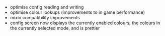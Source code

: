 - optimise config reading and writing
- optimise colour lookups (improvements to in game performance)
- mixin compatibility improvements
- config screen now displays the currently enabled colours, the colours in the currently selected mode, and is prettier